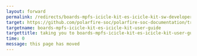 ```yaml
---
layout: forward
permalink: /redirects/boards-mpfs-icicle-kit-es-icicle-kit-sw-developer-guide
target: https://github.com/polarfire-soc/polarfire-soc-documentation/tree/master/boards/mpfs-icicle-kit-es/icicle-kit-user-guide/icicle-kit-user-guide.md
targetname: boards-mpfs-icicle-kit-es-icicle-kit-user-guide
targettitle: taking you to boards-mpfs-icicle-kit-es-icicle-kit-user-guide
time: 0
message: this page has moved
---
```

